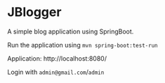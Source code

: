 # JBlogger
A simple blog application using SpringBoot.

Run the application using `mvn spring-boot:test-run`

Application: http://localhost:8080/

Login with `admin@gmail.com`/`admin`
